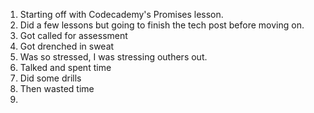 1. Starting off with Codecademy's Promises lesson.
2. Did a few lessons but going to finish the tech post before moving on.
3. Got called for assessment
4. Got drenched in sweat
5. Was so stressed, I was stressing outhers out.
6. Talked and spent time
7. Did some drills
8. Then wasted time
9. 
